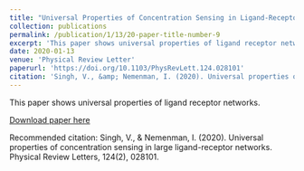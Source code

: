 ```yaml
---
title: "Universal Properties of Concentration Sensing in Ligand-Receptor Networks"
collection: publications
permalink: /publication/1/13/20-paper-title-number-9
excerpt: 'This paper shows universal properties of ligand receptor networks.'
date: 2020-01-13
venue: 'Physical Review Letter'
paperurl: 'https://doi.org/10.1103/PhysRevLett.124.028101'
citation: 'Singh, V., &amp; Nemenman, I. (2020). Universal properties of concentration sensing in large ligand-receptor networks. Physical Review Letters, 124(2), 028101.'
---
```

This paper shows universal properties of ligand receptor networks.

[Download paper here](https://doi.org/10.1103/PhysRevLett.124.028101)

Recommended citation: Singh, V., & Nemenman, I. (2020). Universal properties of concentration sensing in large ligand-receptor networks. Physical Review Letters, 124(2), 028101.
